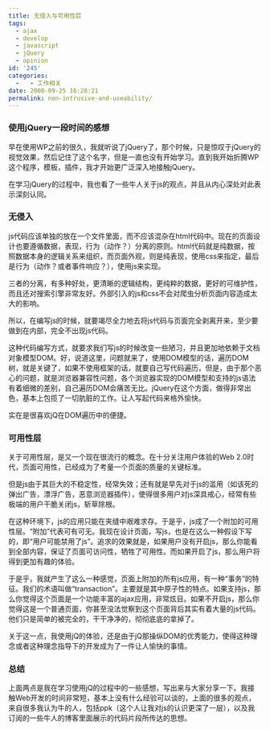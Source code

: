 ```yaml
---
title: 无侵入与可用性层
tags:
  - ajax
  - develop
  - javascript
  - jQuery
  - opinion
id: '245'
categories:
  -   - 工作相关
date: 2008-09-25 16:28:21
permalink: non-intrusive-and-useability/
---
```


### 使用jQuery一段时间的感想

早在使用WP之前的很久，我就听说了jQuery了，那个时候，只是惊叹于jQuery的视觉效果，然后记住了这个名字，但是一直也没有开始学习。直到我开始折腾WP这个程序，模板，插件，我才开始更广泛深入地接触jQuery。

在学习jQuery的过程中，我也看了一些牛人关于js的观点，并且从内心深处对此表示深刻认同。
<!-- more -->
### 无侵入

js代码应该单独的放在一个文件里面，而不应该混杂在html代码中。现在的页面设计也要遵循数据，表现，行为（动作？）分离的原则。html代码就是纯数据，按照数据本身的逻辑关系来组织，而页面外观，则是纯表现，使用css来指定，最后是行为（动作？或者事件响应？），使用js来实现。

三者的分离，有多种好处，更清晰的逻辑结构，更纯粹的数据，更好的可维护性，而且还对搜索引擎非常友好。外部引入的js和css不会对爬虫分析页面内容造成太大的影响。

所以，在编写js的时候，就要竭尽全力地去将js代码与页面完全剥离开来，至少要做到在<body>内部，完全不出现js代码。

这种代码编写方式，就要求我们写js的时候改变一些陋习，并且更加地依赖于文档对象模型DOM。好，说道这里，问题就来了，使用DOM模型的话，遍历DOM树，就是关键了，如果不使用框架的话，就要自己写代码遍历，但是，由于那个恶心的问题，就是浏览器兼容性问题，各个浏览器实现的DOM模型和支持的js语法有着细微的差别，自己遍历DOM会痛苦无比。jQuery在这个方面，做得非常出色，基本上包揽了一切肮脏的工作。让人写起代码来格外愉快。

实在是很喜欢jQ在DOM遍历中的便捷。

### 可用性层

关于可用性层，是又一个现在很流行的概念。在十分关注用户体验的Web 2.0时代，页面可用性，已经成为了考量一个页面的质量的关键标准。

但是js由于其巨大的不稳定性，经常失效；还有就是早先对于js的滥用（如该死的弹出广告，漂浮广告，恶意浏览器插件），使得很多用户对js深具戒心，经常有些极端的用户干脆关闭js，斩草除根。

在这种环境下，js的应用只能在夹缝中艰难求存。于是乎，js成了一个附加的可用性层。“附加”代表可有可无。我现在设计页面，写js，也是在这么一种假设下写的，即“用户可能禁用了js”。追求的效果就是，如果用户没有开启js，那么你能看到全部内容，保证了页面可访问性，牺牲了可用性。而如果开启了js，那么用户将得到更加有趣的体验。

于是乎，我就产生了这么一种感觉，页面上附加的所有js应用，有一种“事务”的特征。我们的术语叫做“transaction”。主要就是其中原子性的特点。如果支持js，那么你觉得这个页面是一个功能丰富的ajax应用，非常炫目。如果不开启js，那么你觉得这是一个普通页面，你甚至没法觉察到这个页面背后其实有着大量的js代码。他们只是简单的被完全的，干干净净的，彻彻底底的拿掉了。

关于这一点，我使用jQ的体验，还是由于jQ那操纵DOM的优秀能力，使得这种理念或者这种理念指导下的开发成为了一件让人愉快的事情。

### 总结

上面两点是我在学习使用jQ的过程中的一些感想，写出来与大家分享一下。我接触Web开发的时间非常短，基本上没有什么经验可以谈的，上面的很多的观点，来自很多我认为牛的人，包括ppk（这个人让我对js的认识更深了一层），以及我订阅的一些牛人的博客里面展示的代码片段所传达的思想。